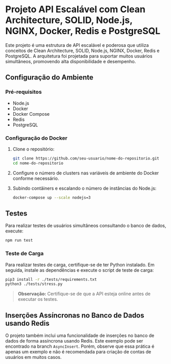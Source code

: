 # Projeto API Escalável com Clean Architecture, SOLID, Node.js, NGINX, Docker, Redis e PostgreSQL

Este projeto é uma estrutura de API escalável e poderosa que utiliza conceitos de Clean Architecture, SOLID, Node.js, NGINX, Docker, Redis e PostgreSQL. A arquitetura foi projetada para suportar muitos usuários simultâneos, promovendo alta disponibilidade e desempenho.

## Configuração do Ambiente

### Pré-requisitos

- Node.js
- Docker
- Docker Compose
- Redis
- PostgreSQL

### Configuração do Docker

1. Clone o repositório:

   ```bash
   git clone https://github.com/seu-usuario/nome-do-repositorio.git
   cd nome-do-repositorio
   ```
2. Configure o número de clusters nas variáveis de ambiente do Docker conforme necessário.

3. Subindo contâiners e escalando o número de instâncias do Node.js:

   ```bash
   docker-compose up --scale nodejs=3
   ```

## Testes

Para realizar testes de usuários simultâneos consultando o banco de dados, execute:

```bash
npm run test
```

### Teste de Carga

Para realizar testes de carga, certifique-se de ter Python instalado. Em seguida, instale as dependências e execute o script de teste de carga:

```bash
pip3 install -r ./tests/requirements.txt
python3 ./tests/stress.py
```

> **Observação:** Certifique-se de que a API esteja online antes de executar os testes.

## Inserções Assíncronas no Banco de Dados usando Redis

O projeto também inclui uma funcionalidade de inserções no banco de dados de forma assíncrona usando Redis. Este exemplo pode ser encontrado na branch `AsyncInsert`. Porém, observe que essa prática é apenas um exemplo e não é recomendada para criação de contas de usuários em muitos casos.

